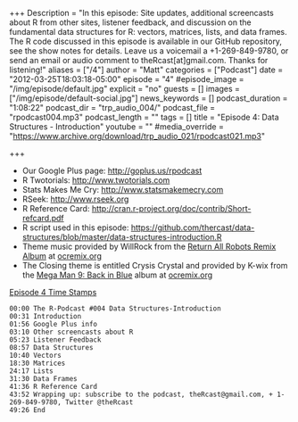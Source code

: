 +++
Description = "In this episode: Site updates, additional screencasts about R from other sites, listener feedback, and discussion on the fundamental data structures for R: vectors, matrices, lists, and data frames. The R code discussed in this episode is available in our GitHub repository, see the show notes for details. Leave us a voicemail a +1-269-849-9780, or send an email or audio comment to theRcast[at]gmail.com. Thanks for listening!"
aliases = ["/4"]
author = "Matt"
categories = ["Podcast"]
date = "2012-03-25T18:03:18-05:00"
episode = "4"
#episode_image = "/img/episode/default.jpg"
explicit = "no"
guests = []
images = ["/img/episode/default-social.jpg"]
news_keywords = []
podcast_duration = "1:08:22"
podcast_dir = "trp_audio_004/"
podcast_file = "rpodcast004.mp3"
podcast_length = ""
tags = []
title = "Episode 4: Data Structures - Introduction"
youtube = ""
#media_override = "https://www.archive.org/download/trp_audio_021/rpodcast021.mp3"

+++

-   Our Google Plus page: <http://goplus.us/rpodcast>
-   R Twotorials: <http://www.twotorials.com>
-   Stats Makes Me Cry: <http://www.statsmakemecry.com>
-   RSeek: <http://www.rseek.org>
-   R Reference Card: <http://cran.r-project.org/doc/contrib/Short-refcard.pdf>
-   R script used in this episode: <https://github.com/thercast/data-structures/blob/master/data-structures-introduction.R>
-   Theme music provided by WillRock from the [Return All Robots Remix Album](http://ocremix.org/events/returnallrobots/) at [ocremix.org](http://ocremix.org/)
-   The Closing theme is entitled Crysis Crystal and provided by K-wix from the [Mega Man 9: Back in Blue](http://backinblue.ocremix.org/) album at [ocremix.org](http://ocremix.org/)

<span style="text-decoration: underline;">Episode 4 Time Stamps</span>

    00:00 The R-Podcast #004 Data Structures-Introduction
    00:31 Introduction
    01:56 Google Plus info
    03:10 Other screencasts about R
    05:23 Listener Feedback
    08:57 Data Structures
    10:40 Vectors
    18:30 Matrices
    24:17 Lists
    31:30 Data Frames
    41:36 R Reference Card
    43:52 Wrapping up: subscribe to the podcast, theRcast@gmail.com, + 1-269-849-9780, Twitter @theRcast
    49:26 End
